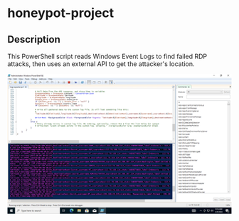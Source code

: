 # honeypot-project

<h2>Description</h2>
<p>This PowerShell script reads Windows Event Logs to find failed RDP attacks, then uses an external API to get the attacker's location.</p>
<img src="images/failedrdp.png" alt="failed logins with geolocations">
